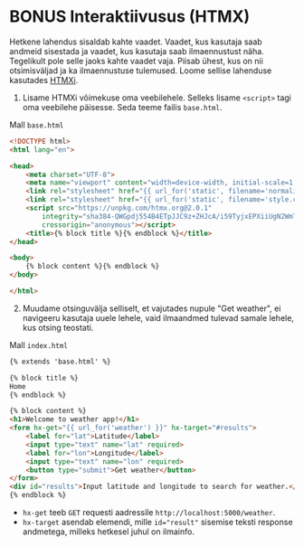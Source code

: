 # BONUS Interaktiivusus (HTMX)

Hetkene lahendus sisaldab kahte vaadet. Vaadet, kus kasutaja saab andmeid sisestada ja vaadet, kus kasutaja saab ilmaennustust näha. Tegelikult pole selle jaoks kahte vaadet vaja. Piisab ühest, kus on nii otsimisväljad ja ka ilmaennustuse tulemused. Loome sellise lahenduse kasutades [HTMXi](https://htmx.org/).

1. Lisame HTMXi võimekuse oma veebilehele. Selleks lisame `<script>` tagi oma veebilehe päisesse. Seda teeme failis `base.html`.

Mall `base.html`
```html
<!DOCTYPE html>
<html lang="en">

<head>
    <meta charset="UTF-8">
    <meta name="viewport" content="width=device-width, initial-scale=1.0">
    <link rel="stylesheet" href="{{ url_for('static', filename='normalize.css') }}">
    <link rel="stylesheet" href="{{ url_for('static', filename='style.css') }}">
    <script src="https://unpkg.com/htmx.org@2.0.1"
        integrity="sha384-QWGpdj554B4ETpJJC9z+ZHJcA/i59TyjxEPXiiUgN2WmTyV5OEZWCD6gQhgkdpB/"
        crossorigin="anonymous"></script>
    <title>{% block title %}{% endblock %}</title>
</head>

<body>
    {% block content %}{% endblock %}
</body>

</html>
```

2. Muudame otsinguvälja selliselt, et vajutades nupule "Get weather", ei navigeeru kasutaja uuele lehele, vaid ilmaandmed tulevad samale lehele, kus otsing teostati.

Mall `index.html`
```html
{% extends 'base.html' %}

{% block title %}
Home
{% endblock %}

{% block content %}
<h1>Welcome to weather app!</h1>
<form hx-get="{{ url_for('weather') }}" hx-target="#results">
    <label for="lat">Latitude</label>
    <input type="text" name="lat" required>
    <label for="lon">Longitude</label>
    <input type="text" name="lon" required>
    <button type="submit">Get weather</button>
</form>
<div id="results">Input latitude and longitude to search for weather.</div>
{% endblock %}
```

- `hx-get` teeb `GET` requesti aadressile `http://localhost:5000/weather`.
- `hx-target` asendab elemendi, mille `id="result"` sisemise teksti response andmetega, milleks hetkesel juhul on ilmainfo.